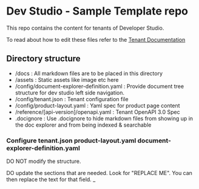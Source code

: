 # Dev Studio - Sample Template repo

This repo contains the content for tenants of Developer Studio.

To read about how to edit these files refer to the [Tenant Documentation](https://github.com/fiserv/tenant-docs)


## Directory structure

- /docs : All markdown files are to be placed in this directory
- /assets :  Static assets like image etc here
- /config/document-explorer-definition.yaml : Provide document tree structure for dev studio left side navigation.
- /config/tenant.json : Tenant configuration file
- /config/product-layout.yaml : Yaml spec for product page content
- /reference/[api-version]/openapi.yaml : Tenant OpenAPI 3.0 Spec
- .docignore : Use .docignore to hide markdown files from showing up in the doc explorer and from being indexed & searchable

### Configure tenant.json product-layout.yaml document-explorer-definition.yaml

DO NOT modify the structure.

DO update the sections that are needed.  Look for "REPLACE ME".  You can then replace the text for that field.
_